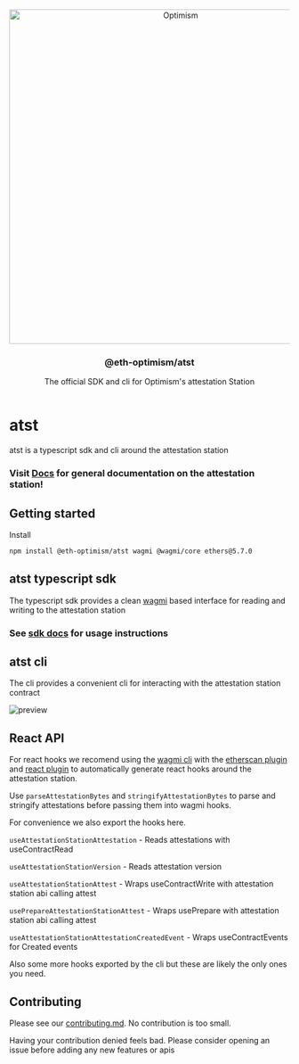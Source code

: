 <div align="center">
  <br />
  <br />
  <a href="https://optimism.io"><img alt="Optimism" src="https://raw.githubusercontent.com/ethereum-optimism/brand-kit/main/assets/svg/OPTIMISM-R.svg" width=600></a>
  <br />
  <h3>@eth-optimism/atst</h3> The official SDK and cli for Optimism's attestation Station
  <br />
</div>

<p align="center">

<p>
<a href="https://www.npmjs.com/package/@eth-optimism/atst" target="\_parent">
<img alt="" src="https://img.shields.io/npm/dm/@eth-optimism/atst.svg" />
</a>

# atst

atst is a typescript sdk and cli around the attestation station

### Visit [Docs](https://community.optimism.io/docs/governance/attestation-station/) for general documentation on the attestation station!

## Getting started

Install

```bash
npm install @eth-optimism/atst wagmi @wagmi/core ethers@5.7.0
```

## atst typescript sdk

The typescript sdk provides a clean [wagmi](https://wagmi.sh/) based interface for reading and writing to the attestation station

### See [sdk docs](https://github.com/ethereum-optimism/optimism/blob/develop/packages/atst/docs/sdk.md) for usage instructions

## atst cli

The cli provides a convenient cli for interacting with the attestation station contract

![preview](https://user-images.githubusercontent.com/35039927/222435290-0271bc85-1e62-4d0a-b539-084af1e22ded.gif)

## React API

For react hooks we recomend using the [wagmi cli](https://wagmi.sh/cli/getting-started) with the [etherscan plugin](https://wagmi.sh/cli/plugins/etherscan) and [react plugin](https://wagmi.sh/cli/plugins/react) to automatically generate react hooks around the attestation station.

Use `parseAttestationBytes` and `stringifyAttestationBytes` to parse and stringify attestations before passing them into wagmi hooks.

For convenience we also export the hooks here.

`useAttestationStationAttestation` - Reads attestations with useContractRead

`useAttestationStationVersion` - Reads attestation version

`useAttestationStationAttest` - Wraps useContractWrite with attestation station abi calling attest

`usePrepareAttestationStationAttest` - Wraps usePrepare with attestation station abi calling attest

`useAttestationStationAttestationCreatedEvent` - Wraps useContractEvents for Created events

Also some more hooks exported by the cli but these are likely the only ones you need.

## Contributing

Please see our [contributing.md](docs/contributing.md). No contribution is too small.

Having your contribution denied feels bad. Please consider opening an issue before adding any new features or apis
